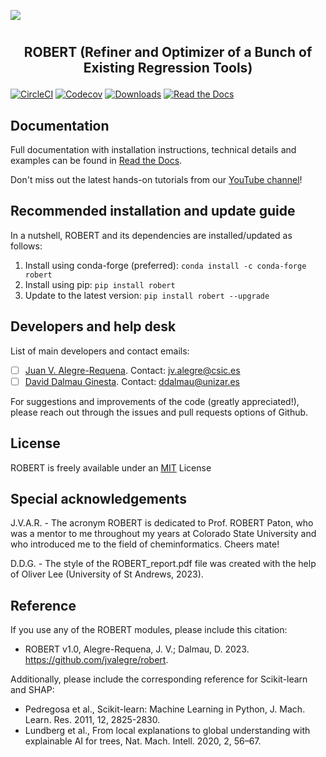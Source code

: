 ![](Logos/Robert_logo.jpg)
#
## <p align="center"> ROBERT (Refiner and Optimizer of a Bunch of Existing Regression Tools)</p>


[![CircleCI](https://img.shields.io/circleci/build/github/jvalegre/robert?label=Circle%20CI&logo=circleci)](https://app.circleci.com/pipelines/github/jvalegre/robert)
[![Codecov](https://img.shields.io/codecov/c/github/jvalegre/robert?label=Codecov&logo=codecov)](https://codecov.io/gh/jvalegre/robert)
[![Downloads](https://img.shields.io/conda/dn/conda-forge/robert?label=Downloads&logo=Anaconda)](https://anaconda.org/conda-forge/robert)
[![Read the Docs](https://img.shields.io/readthedocs/robert?label=Read%20the%20Docs&logo=readthedocs)](https://robert.readthedocs.io/)

## Documentation  
Full documentation with installation instructions, technical details and examples can be found in [Read the Docs](https://robert.readthedocs.io).  

Don't miss out the latest hands-on tutorials from our [YouTube channel](https://www.youtube.com/channel/UCHRqI8N61bYxWV9BjbUI4Xw)!  

## Recommended installation and update guide  
In a nutshell, ROBERT and its dependencies are installed/updated as follows:  
1. Install using conda-forge (preferred): `conda install -c conda-forge robert`  
2. Install using pip: `pip install robert`  
3. Update to the latest version: `pip install robert --upgrade`  

## Developers and help desk  
List of main developers and contact emails:  
  - [ ] [Juan V. Alegre-Requena](https://orcid.org/0000-0002-0769-7168). Contact: [jv.alegre@csic.es](mailto:jv.alegre@csic.es)  
  - [ ] [David Dalmau Ginesta](https://orcid.org/0000-0002-2506-6546). Contact: [ddalmau@unizar.es](mailto:ddalmau@unizar.es)  

For suggestions and improvements of the code (greatly appreciated!), please reach out through the issues and pull requests options of Github.  

## License
ROBERT is freely available under an [MIT](https://opensource.org/licenses/MIT) License  

## Special acknowledgements
J.V.A.R. - The acronym ROBERT is dedicated to Prof. ROBERT Paton, who was a mentor to me throughout my years at Colorado State University and who introduced me to the field of cheminformatics. Cheers mate!

D.D.G. - The style of the ROBERT_report.pdf file was created with the help of Oliver Lee (University of St Andrews, 2023).

## Reference
If you use any of the ROBERT modules, please include this citation:  
* ROBERT v1.0, Alegre-Requena, J. V.; Dalmau, D. 2023. https://github.com/jvalegre/robert.  
  
Additionally, please include the corresponding reference for Scikit-learn and SHAP:
* Pedregosa et al., Scikit-learn: Machine Learning in Python, J. Mach. Learn. Res. 2011, 12, 2825-2830.  
* Lundberg et al., From local explanations to global understanding with explainable AI for trees, Nat. Mach. Intell. 2020, 2, 56–67.  